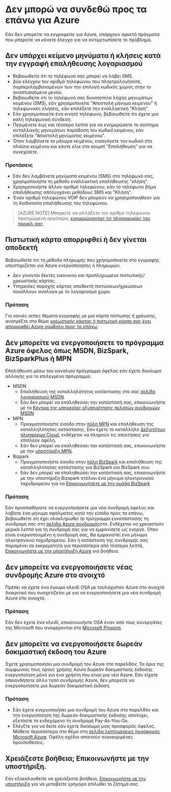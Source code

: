 <properties
    pageTitle="Αντιμετώπιση προβλημάτων εισόδου Azure του θέματα | Microsoft Azure"
    description="Περιγράφει τον τρόπο αντιμετώπισης ορισμένες κοινές Azure εισόδου του θέματα."
    services=""
    documentationCenter=""
    authors="JiangChen79"
    manager="felixwu"
    editor=""
    tags="billing,top-support-issue"/>

<tags
    ms.service="billing"
    ms.workload="na"
    ms.tgt_pltfrm="ibiza"
    ms.devlang="na"
    ms.topic="article"
    ms.date="10/25/2016"
    ms.author="cjiang"/>

# <a name="i-cant-sign-up-for-azure"></a>Δεν μπορώ να συνδεθώ προς τα επάνω για Azure

Εάν δεν μπορείτε να εγγραφείτε για Azure, υπάρχουν αρκετά πράγματα που μπορείτε να κάνετε έλεγχο για να αντιμετωπίσετε το πρόβλημα.

## <a name="no-text-messages-or-calls-during-sign-up-account-verification"></a>Δεν υπάρχει κείμενο μηνύματα ή κλήσεις κατά την εγγραφή επαλήθευσης λογαριασμού 

- Βεβαιωθείτε ότι το τηλέφωνό σας μπορεί να λάβει SMS.
- Δύο ελέγχου τον αριθμό τηλεφώνου που πληκτρολογήσατε, συμπεριλαμβανομένων των την επιλογή κωδικός χώρας στην το αναπτυσσόμενο μενού.
- Βεβαιωθείτε ότι το τηλέφωνό σας δυνατότητα λήψης μηνυμάτων κειμένου (SMS), εάν χρησιμοποιείτε "Αποστολή μήνυμα κειμένου" ή τηλεφωνικές κλήσεις, εάν επιλέξετε την εναλλακτική "Κλήση".
- Εάν χρησιμοποιείτε ένα κινητό τηλέφωνο, βεβαιωθείτε ότι έχετε μια καλή τηλεφωνική σύνδεση.
- Περιμένετε έως και τέσσερα λεπτά για να ενημερώσετε το σύστημα ανταλλαγής μηνυμάτων παράδοση τον κωδικό κειμένου, εάν επιλέξετε "Αποστολή μηνύματος κειμένου".
- Όταν λαμβάνετε το μήνυμα κειμένου, εισαγάγετε τον κωδικό στο πλαίσιο κειμένου και κάντε κλικ στο κουμπί "Επαλήθευση" για να συνεχίσετε.

### <a name="suggestions"></a>Προτάσεις

- Εάν δεν λαμβάνετε μηνύματα κειμένου (SMS) στο τηλέφωνό σας, χρησιμοποιήστε τη μέθοδο εναλλακτική επαλήθευσης "κλήση".
- Χρησιμοποιήστε άλλον αριθμό τηλεφώνου, εάν το τηλέφωνο βήμα επαλήθευσης αποτυγχάνει μεθόδους SMS και "Κλήση".
- Έναν αριθμό τηλεφώνου VOIP δεν μπορούν να χρησιμοποιηθούν για τη διαδικασία επαλήθευσης του τηλεφώνου.

>[AZURE.NOTE] Μπορείτε να αλλάξετε τον αριθμό τηλεφώνου προτιμώμενη αργότερα, [ενημερώνοντας τις πληροφορίες του προφίλ σας](billing-how-to-change-azure-account-profile.md).

## <a name="credit-card-declined-or-not-accepted"></a>Πιστωτική κάρτα απορριφθεί ή δεν γίνεται αποδεκτή

Βεβαιωθείτε ότι τη μέθοδο πληρωμής που χρησιμοποιείτε στο εγγραφής υποστηρίζεται για Azure ενεργοποίησης ή πληρωμών.

- Δεν γίνονται δεκτές εικονικού και προπληρωμένο πιστωτικής/χρεωστικής κάρτας.
- Υπηρεσίες παροχής κάρτας αποδεκτή πιστώσεων/χρεώσεων ποικίλλουν ανάλογα με το λογαριασμό χώρα.

### <a name="suggestion"></a>Πρόταση

Για κοινές αιτίες θέματα εγγραφής με μια κάρτα πίστωσης ή χρέωσης, ανατρέξτε στο θέμα [χρεωστικής κάρτας ή πιστωτική κάρτα σας έχει απορριφθεί Azure σύμβολο προς τα επάνω](billing-credit-card-fails-during-azure-sign-up.md).

## <a name="cant-activate-azure-benefit-plan-like-msdn-bizspark-bizsparkplus-or-mpn"></a>Δεν μπορείτε να ενεργοποιήσετε το πρόγραμμα Azure όφελος όπως MSDN, BizSpark, BizSparkPlus ή MPN

Επαλήθευση μέσω του καναλιού πρόγραμμα όφελος εάν έχετε δικαίωμα αλλαγής για το επιλεγμένο πρόγραμμα:

- MSDN
    - Επαλήθευση της καταλληλότητας κατάστασης στο σας [σελίδα λογαριασμού MSDN](https://msdn.microsoft.com/subscriptions/manage/default.aspx).
    - Εάν δεν μπορεί να επαληθεύσει την κατάστασή σας, επικοινωνήστε με τα [Κέντρα της υπηρεσίας εξυπηρέτησης πελατών συνδρομών MSDN](https://msdn.microsoft.com/subscriptions/contactus.aspx)
- MPN
    - Πραγματοποιήστε είσοδο στην [πύλη MPN](https://mspartner.microsoft.com/en/us/Pages/Locale.aspx) και επαλήθευση της καταλληλότητας κατάστασης. Εάν έχετε το κατάλληλο [Δεξιοτήτων πλατφόρμα Cloud](https://mspartner.microsoft.com/en/us/pages/membership/cloud-platform-competency.aspx), ενδέχεται να πληρούν τις απαιτήσεις για επιπλέον οφέλη.
    - Εάν δεν μπορεί να επαληθεύσει την κατάστασή σας, επικοινωνήστε με την [υποστήριξη MPN](https://mspartner.microsoft.com/en/us/Pages/Support/Premium/contact-support.aspx).
- Bizpark
    - Πραγματοποιήστε είσοδο στην [πύλη BizSpark](https://www.microsoft.com/bizspark/default.aspx#start-two) και επαλήθευση της καταλληλότητας κατάστασης για BizSpark και BizSpark συν.
    - Εάν δεν μπορεί να επαληθεύσει την κατάστασή σας, επικοινωνήστε με την υποστήριξη Bizspark στέλνει ένα μήνυμα ηλεκτρονικού ταχυδρομείου για να [Επικοινωνήσετε με την ομάδα BizSpark](mailto:bizspark@microsoft.com?subject=BizSpark%20Support&body=Thank%20you%20for%20contacting%20BizSpark.%20Please%20provide%20as%20much%20of%20the%20following%20information%20as%20possible,%20as%20it%20will%20help%20expedite%20our%20response%20to%20you.%0aContact%20name:%0aStartup%20name:%0aMicrosoft%20Account/Live%20ID:%0aSpecific%20description%20of%20issue%20experienced%20or%20question:%0a%0aThank%20you,%0a%0aThe%20BizSpark%20Team)

### <a name="suggestion"></a>Πρόταση

Εάν προσπαθήσατε να ενεργοποιήσετε μια νέα συνδρομή όφελος και λάβατε ένα μήνυμα σφάλματος κατά την είσοδο προς τα επάνω, βεβαιωθείτε ότι έχει ολοκληρωθεί το πρόγραμμα εγκατάστασης τη συνδρομή σας στη [σελίδα Azure συνδρομής](http://account.windowsazure.com/Subscriptions)στο. Ενδέχεται να χρειαστούν μερικά λεπτά για τη συνδρομή σας για να εμφανίσετε ως ενεργό. Όταν είναι ενεργοποιημένη η συνδρομή σας, θα εμφανιστεί ένα μήνυμα ηλεκτρονικού ταχυδρομείου. Εάν η κατάσταση της συνδρομής σας παραμένει σε εκκρεμότητα για περισσότερα από τέσσερα λεπτά, [Επικοινωνήστε με την υποστήριξη Azure](http://go.microsoft.com/fwlink/?linkid=544831&clcid=0x409) για βοήθεια.

## <a name="cant-activate-new-azure-in-open-subscription"></a>Δεν μπορείτε να ενεργοποιήσετε νέας συνδρομής Azure στο ανοιχτό

Πρέπει να έχετε ένα έγκυρο κλειδί OSA με τουλάχιστον Azure στο ανοιχτό διακριτικό που συσχετίζεται με για να ενεργοποιήσετε μια νέα συνδρομή Azure στο ανοιχτό.

### <a name="suggestion"></a>Πρόταση

Εάν δεν έχετε ένα κλειδί, επικοινωνήστε OSA έναν από τους συνεργάτες της Microsoft που αναφέρονται στο [Microsoft Pinpoint](http://pinpoint.microsoft.com/).

## <a name="cant-activate-azure-free-trial"></a>Δεν μπορείτε να ενεργοποιήσετε δωρεάν δοκιμαστική έκδοση του Azure

Έχετε χρησιμοποιήσει μια συνδρομή του Azure στο παρελθόν; Τα όρια της συμφωνίας τους όρους χρήσης Azure δωρεάν δοκιμαστικής έκδοσης ενεργοποίηση μόνο για ένα χρήστη που είναι μια νέα Azure. Εάν είχατε οποιονδήποτε άλλο τύπο συνδρομής Azure, δεν μπορείτε να ενεργοποιήσετε μια δωρεάν δοκιμαστική έκδοση.

### <a name="suggestion"></a>Πρόταση

-  Εάν έχετε ενεργοποιήσει μια συνδρομή του Azure στο παρελθόν και την ενεργοποίηση της δωρεάν δοκιμαστικής έκδοσης αποτύχει, εξετάστε το ενδεχόμενο τη συνδρομή Pay-As-You-Go. 
-  Ελέγξτε για να δείτε εάν έχετε δικαίωμα μιας προσφοράς όφελος. Μάθετε περισσότερα στο θέμα στη [σελίδα λεπτομέρειες προσφοράς Microsoft Azure](https://azure.microsoft.com/support/legal/offer-details/). Οφέλη σχέδια απαιτούν συγκεκριμένες προϋποθέσεις.

## <a name="need-help-contact-support"></a>Χρειάζεστε βοήθεια; Επικοινωνήστε με την υποστήριξη. 

Εάν εξακολουθείτε να χρειάζεστε βοήθεια, [Επικοινωνήστε με την υποστήριξη](https://portal.azure.com/?#blade/Microsoft_Azure_Support/HelpAndSupportBlade) για να μεταβείτε γρήγορα επιλυθεί το ζήτημά σας. 
